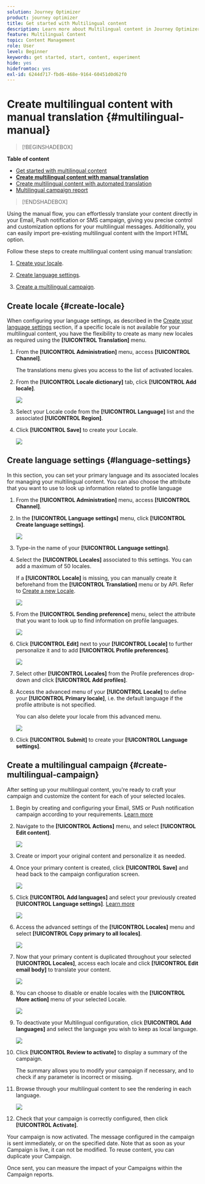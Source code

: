 ```yaml
---
solution: Journey Optimizer
product: journey optimizer
title: Get started with Multilingual content
description: Learn more about Multilingual content in Journey Optimizer
feature: Multilingual Content
topic: Content Management
role: User
level: Beginner
keywords: get started, start, content, experiment
hide: yes
hidefromtoc: yes
exl-id: 6244d717-fbd6-468e-9164-60451d0d62f0
---
```

# Create multilingual content with manual translation {#multilingual-manual}

>[!BEGINSHADEBOX]

**Table of content**

* [Get started with multilingual content](multilingual-gs.md)
* **[Create multilingual content with manual translation](multilingual-manual.md)**
* [Create multilingual content with automated translation](multilingual-automated.md)
* [Multilingual campaign report](multilingual-report.md)

>[!ENDSHADEBOX]

Using the manual flow, you can effortlessly translate your content directly in your Email, Push notification or SMS campaign, giving you precise control and customization options for your multilingual messages. Additionally, you can easily import pre-existing multilingual content with the Import HTML option.

Follow these steps to create multilingual content using manual translation: 

1. [Create your locale](#create-locale).

1. [Create language settings](#create-language-settings).

1. [Create a multilingual campaign](#create-a-multilingual-campaign).

## Create locale {#create-locale}

When configuring your language settings, as described in the [Create your language settings](#language-settings) section, if a specific locale is not available for your multilingual content, you have the flexibility to create as many new locales as required using the **[!UICONTROL Translation]** menu.

1. From the **[!UICONTROL Administration]** menu, access **[!UICONTROL Channel]**.
    
    The translations menu gives you access to the list of activated locales.

1. From the **[!UICONTROL Locale dictionary]** tab, click **[!UICONTROL Add locale]**.

    ![](assets/locale_1.png)

1. Select your Locale code from the **[!UICONTROL Language]** list and the associated **[!UICONTROL Region]**.

1. Click **[!UICONTROL Save]** to create your Locale.

    ![](assets/locale_2.png)

## Create language settings {#language-settings}

In this section, you can set your primary language and its associated locales for managing your multilingual content. You can also choose the attribute that you want to use to look up information related to profile language

1. From the **[!UICONTROL Administration]** menu, access **[!UICONTROL Channel]**.

1. In the **[!UICONTROL Language settings]** menu, click **[!UICONTROL Create language settings]**.

    ![](assets/multilingual-settings-1.png)

1. Type-in the name of your **[!UICONTROL Language settings]**.
   
1. Select the **[!UICONTROL Locales]** associated to this settings. You can add a maximum of 50 locales.

    If a **[!UICONTROL Locale]** is missing, you can manually create it beforehand from the **[!UICONTROL Translation]** menu or by API. Refer to [Create a new Locale](#create-locale).

    ![](assets/multilingual-settings-2.png)

1. From the **[!UICONTROL Sending preference]** menu, select the attribute that you want to look up to find information on profile languages.

    ![](assets/multilingual-settings-3.png)

1. Click **[!UICONTROL Edit]** next to your **[!UICONTROL Locale]** to further personalize it and to add **[!UICONTROL Profile preferences]**.

    ![](assets/multilingual-settings-4.png)

1. Select other **[!UICONTROL Locales]** from the Profile preferences drop-down and click **[!UICONTROL Add profiles]**.

1. Access the advanced menu of your **[!UICONTROL Locale]** to define your **[!UICONTROL Primary locale]**, i.e. the default language if the profile attribute is not specified. 

    You can also delete your locale from this advanced menu.

    ![](assets/multilingual-settings-5.png)

1. Click **[!UICONTROL Submit]** to create your **[!UICONTROL Language settings]**.

<!--
1. Access the **[!UICONTROL Channel surfaces]** menu and create a new channel surface or select an existing one.

1. In the **[!UICONTROL Header parameters]** section, select the **[!UICONTROL Enable multilingual]** option.

1. Select your **[!UICONTROL Locales dictionary]** and add as many as needed.
-->

## Create a multilingual campaign {#create-multilingual-campaign}

After setting up your multilingual content, you're ready to craft your campaign and customize the content for each of your selected locales.

1. Begin by creating and configuring your Email, SMS or Push notification campaign according to your requirements. [Learn more](../campaigns/create-campaign.md)

1. Navigate to the **[!UICONTROL Actions]** menu, and select **[!UICONTROL Edit content]**.

    ![](assets/multilingual-campaign-1.png)

1. Create or import your original content and personalize it as needed.

1. Once your primary content is created, click **[!UICONTROL Save]** and head back to the campaign configuration screen.

    ![](assets/multilingual-campaign-2.png)

1. Click **[!UICONTROL Add languages]** and select your previously created **[!UICONTROL Language settings]**. [Learn more](#create-language-settings)

    ![](assets/multilingual-campaign-3.png)

1. Access the advanced settings of the **[!UICONTROL Locales]** menu and select **[!UICONTROL Copy primary to all locales]**.

    ![](assets/multilingual-campaign-4.png)

1. Now that your primary content is duplicated throughout your selected  **[!UICONTROL Locales]**, access each locale and click **[!UICONTROL Edit email body]** to translate your content.

    ![](assets/multilingual-campaign-5.png)

1. You can choose to disable or enable locales with the **[!UICONTROL More action]** menu of your selected Locale.

    ![](assets/multilingual-campaign-6.png)

1. To deactivate your Multilingual configuration, click **[!UICONTROL Add languages]** and select the language you wish to keep as local language.

    ![](assets/multilingual-campaign-7.png)

1. Click **[!UICONTROL Review to activate]** to display a summary of the campaign.

    The summary allows you to modify your campaign if necessary, and to check if any parameter is incorrect or missing.

1. Browse through your multilingual content to see the rendering in each language.

    ![](assets/multilingual-campaign-8.png)

1. Check that your campaign is correctly configured, then click **[!UICONTROL Activate]**.

Your campaign is now activated. The message configured in the campaign is sent immediately, or on the specified date. Note that as soon as your Campaign is live, it can not be modified. To reuse content, you can duplicate your Campaign.

Once sent, you can measure the impact of your Campaigns within the Campaign reports.

<!--
# Create a multilingual journey {#create-multilingual-journey}

1. Create your journey with a Delivery and personalize your content as needed.
1. From your delivery action, click Edit content.
1. Click Add languages.

-->
